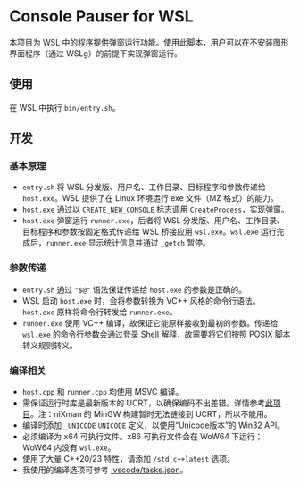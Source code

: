 # Console Pauser for WSL

本项目为 WSL 中的程序提供弹窗运行功能。使用此脚本，用户可以在不安装图形界面程序（通过 WSLg）的前提下实现弹窗运行。

## 使用

在 WSL 中执行 `bin/entry.sh`。

## 开发

### 基本原理

- `entry.sh` 将 WSL 分发版、用户名、工作目录、目标程序和参数传递给 `host.exe`。WSL 提供了在 Linux 环境运行 exe 文件（MZ 格式）的能力。
- `host.exe` 通过以 `CREATE_NEW_CONSOLE` 标志调用 `CreateProcess`，实现弹窗。
- `host.exe` 弹窗运行 `runner.exe`，后者将 WSL 分发版、用户名、工作目录、目标程序和参数按固定格式传递给 WSL 桥接应用 `wsl.exe`。`wsl.exe` 运行完成后，`runner.exe` 显示统计信息并通过 `_getch` 暂停。

### 参数传递

- `entry.sh` 通过 `"$@"` 语法保证传递给 `host.exe` 的参数是正确的。
- WSL 启动 `host.exe` 时，会将参数转换为 VC++ 风格的命令行语法。`host.exe` 原样将命令行转发给 `runner.exe`。
- `runner.exe` 使用 VC++ 编译，故保证它能原样接收到最初的参数。传递给 `wsl.exe` 的命令行参数会通过登录 Shell 解释，故需要将它们按照 POSIX 脚本转义规则转义。

### 编译相关

- `host.cpp` 和 `runner.cpp` 均使用 MSVC 编译。
- 需保证运行时库是最新版本的 UCRT，以确保编码不出差错。详情参考[此项目](https://github.com/huangqinjin/wmain)。注：niXman 的 MinGW 构建暂时无法链接到 UCRT，所以不能用。
- 编译时添加 `_UNICODE` `UNICODE` 定义，以使用“Unicode版本”的 Win32 API。
- 必须编译为 x64 可执行文件。x86 可执行文件会在 WoW64 下运行；WoW64 内没有 `wsl.exe`。
- 使用了大量 C++20/23 特性，请添加 `/std:c++latest` 选项。
- 我使用的编译选项可参考 [.vscode/tasks.json](./.vscode/tasks.json)。
